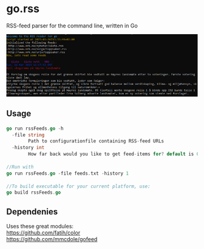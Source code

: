 # go.rss #

RSS-feed parser for the command line, written in Go  

![the picture](./img_1.png)

## Usage

```go
go run rssFeeds.go -h
  -file string
        Path to configurationfile containing RSS-feed URLs
  -history int
        How far back would you like to get feed-items for? default is 0

//Run with
go run rssFeeds.go -file feeds.txt -history 1

//To build executable for your current platform, use:
go build rssFeeds.go 

```
## Dependenies
Uses these great modules:  
https://github.com/fatih/color  
https://github.com/mmcdole/gofeed